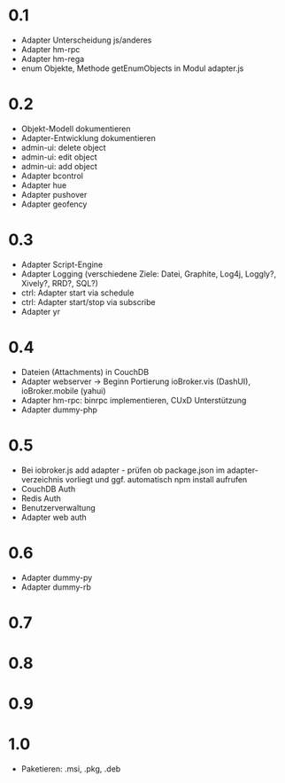 # 0.1

* Adapter Unterscheidung js/anderes
* Adapter hm-rpc
* Adapter hm-rega
* enum Objekte, Methode getEnumObjects in Modul adapter.js

# 0.2

* Objekt-Modell dokumentieren
* Adapter-Entwicklung dokumentieren
* admin-ui: delete object
* admin-ui: edit object
* admin-ui: add object
* Adapter bcontrol
* Adapter hue
* Adapter pushover
* Adapter geofency


# 0.3

* Adapter Script-Engine
* Adapter Logging (verschiedene Ziele: Datei, Graphite, Log4j, Loggly?, Xively?, RRD?, SQL?)
* ctrl: Adapter start via schedule
* ctrl: Adapter start/stop via subscribe
* Adapter yr

# 0.4

* Dateien (Attachments) in CouchDB
* Adapter webserver -> Beginn Portierung ioBroker.vis (DashUI), ioBroker.mobile (yahui)
* Adapter hm-rpc: binrpc implementieren, CUxD Unterstützung
* Adapter dummy-php

# 0.5

* Bei iobroker.js add adapter - prüfen ob package.json im adapter-verzeichnis vorliegt und ggf. automatisch npm install aufrufen
* CouchDB Auth
* Redis Auth
* Benutzerverwaltung
* Adapter web auth


# 0.6
* Adapter dummy-py
* Adapter dummy-rb

# 0.7


# 0.8


# 0.9


# 1.0

* Paketieren: .msi, .pkg, .deb